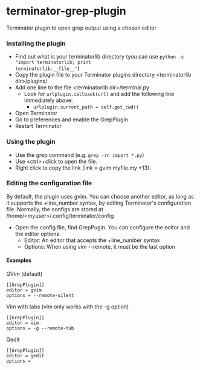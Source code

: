 terminator-grep-plugin
======================

Terminator plugin to open grep output using a chosen editor

### Installing the plugin
- Find out what is your terminatorlib directory (you can use <code>python -c "import terminatorlib; print terminatorlib.\_\_file\_\_"</code>)
- Copy the plugin file to your Terminator plugins directory &lt;terminatorlib dir&gt;/plugins/
- Add one line to the file &lt;terminatorlib dir&gt;/terminal.py
  * Look for <code>urlplugin.callback(url)</code> and add the following line immediately above: 
     * <code>urlplugin.current_path = self.get_cwd()</code>
- Open Terminator
- Go to preferences and enable the GrepPlugin
- Restart Terminator

### Using the plugin
- Use the grep command (e.g. <code>grep -rn import *.py</code>)
- Use &lt;ctrl&gt;+click to open the file.
- Right click to copy the link (link = gvim myfile.my +13). 

### Editing the configuration file
By default, the plugin uses gvim. You can choose another editor, as long as it supports the +line_number syntax, 
by editing Terminator's configuration file. Normally, the configs are stored at /home/&lt;myuser&gt;/.config/terminator/config

* Open the config file, find GrepPugin. You can configure the editor and the editor options.
  * Editor: An editor that accepts the +line_number syntax
  * Options: When using vim --remote, it must be the last option

#### Examples

GVim (default)

    [[GrepPlugin]]  
    editor = gvim    
    options = --remote-silent 

Vim with tabs (vim only works with the -g option)

    [[GrepPlugin]]  
    editor = vim    
    options = -g --remote-tab

Gedit

    [[GrepPlugin]]  
    editor = gedit    
    options =  